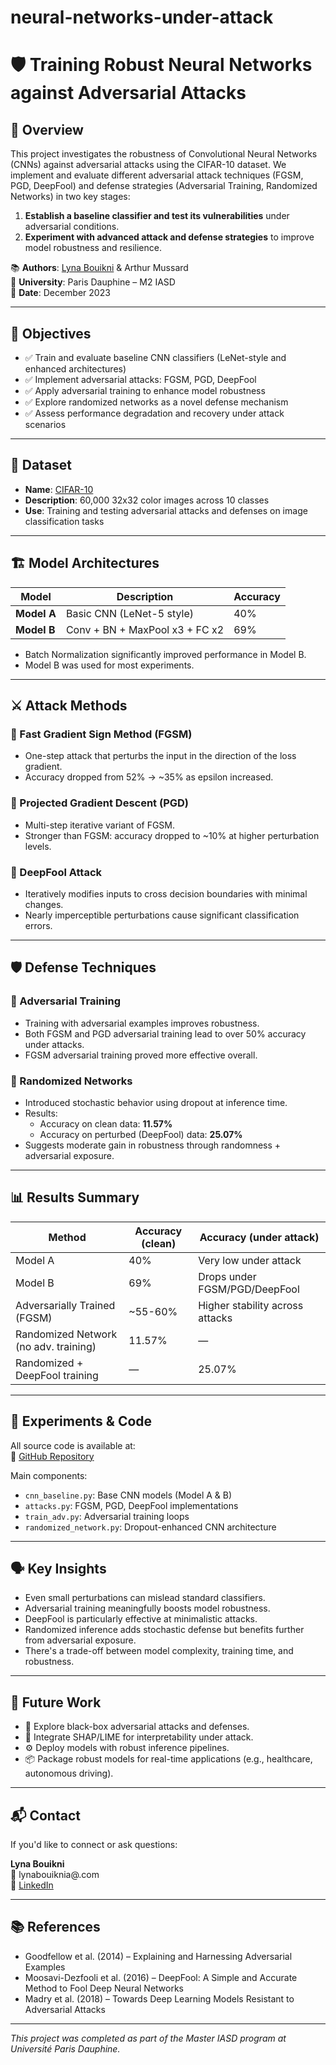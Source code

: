 # neural-networks-under-attack

# 🛡️ Training Robust Neural Networks against Adversarial Attacks

## 🧠 Overview

This project investigates the robustness of Convolutional Neural Networks (CNNs) against adversarial attacks using the CIFAR-10 dataset. We implement and evaluate different adversarial attack techniques (FGSM, PGD, DeepFool) and defense strategies (Adversarial Training, Randomized Networks) in two key stages:

1. **Establish a baseline classifier and test its vulnerabilities** under adversarial conditions.
2. **Experiment with advanced attack and defense strategies** to improve model robustness and resilience.

📚 **Authors**: [Lyna Bouikni](https://www.linkedin.com/in/your-profile) & Arthur Mussard  
🏫 **University**: Paris Dauphine – M2 IASD  
📅 **Date**: December 2023

---

## 🎯 Objectives

- ✅ Train and evaluate baseline CNN classifiers (LeNet-style and enhanced architectures)
- ✅ Implement adversarial attacks: FGSM, PGD, DeepFool
- ✅ Apply adversarial training to enhance model robustness
- ✅ Explore randomized networks as a novel defense mechanism
- ✅ Assess performance degradation and recovery under attack scenarios

---

## 🧪 Dataset

- **Name**: [CIFAR-10](https://www.cs.toronto.edu/~kriz/cifar.html)
- **Description**: 60,000 32x32 color images across 10 classes
- **Use**: Training and testing adversarial attacks and defenses on image classification tasks

---

## 🏗️ Model Architectures

| Model | Description | Accuracy |
|-------|-------------|----------|
| **Model A** | Basic CNN (LeNet-5 style) | 40% |
| **Model B** | Conv + BN + MaxPool x3 + FC x2 | 69% |

- Batch Normalization significantly improved performance in Model B.
- Model B was used for most experiments.

---

## ⚔️ Attack Methods

### 🔸 Fast Gradient Sign Method (FGSM)

- One-step attack that perturbs the input in the direction of the loss gradient.
- Accuracy dropped from 52% → ~35% as epsilon increased.

### 🔸 Projected Gradient Descent (PGD)

- Multi-step iterative variant of FGSM.
- Stronger than FGSM: accuracy dropped to ~10% at higher perturbation levels.

### 🔸 DeepFool Attack

- Iteratively modifies inputs to cross decision boundaries with minimal changes.
- Nearly imperceptible perturbations cause significant classification errors.

---

## 🛡️ Defense Techniques

### 🔹 Adversarial Training

- Training with adversarial examples improves robustness.
- Both FGSM and PGD adversarial training lead to over 50% accuracy under attacks.
- FGSM adversarial training proved more effective overall.

### 🔹 Randomized Networks

- Introduced stochastic behavior using dropout at inference time.
- Results:
  - Accuracy on clean data: **11.57%**
  - Accuracy on perturbed (DeepFool) data: **25.07%**
- Suggests moderate gain in robustness through randomness + adversarial exposure.

---

## 📊 Results Summary

| Method | Accuracy (clean) | Accuracy (under attack) |
|--------|------------------|--------------------------|
| Model A | 40% | Very low under attack |
| Model B | 69% | Drops under FGSM/PGD/DeepFool |
| Adversarially Trained (FGSM) | ~55-60% | Higher stability across attacks |
| Randomized Network (no adv. training) | 11.57% | — |
| Randomized + DeepFool training | — | 25.07% |

---

## 🧪 Experiments & Code

All source code is available at:  
🔗 [GitHub Repository](https://github.com/Master-IASD/assignment3-2023-neural-avengers)

Main components:
- `cnn_baseline.py`: Base CNN models (Model A & B)
- `attacks.py`: FGSM, PGD, DeepFool implementations
- `train_adv.py`: Adversarial training loops
- `randomized_network.py`: Dropout-enhanced CNN architecture

---

## 🗣️ Key Insights

- Even small perturbations can mislead standard classifiers.
- Adversarial training meaningfully boosts model robustness.
- DeepFool is particularly effective at minimalistic attacks.
- Randomized inference adds stochastic defense but benefits further from adversarial exposure.
- There's a trade-off between model complexity, training time, and robustness.

---

## 🧭 Future Work

- 🔬 Explore black-box adversarial attacks and defenses.
- 🧠 Integrate SHAP/LIME for interpretability under attack.
- ⚙️ Deploy models with robust inference pipelines.
- 📦 Package robust models for real-time applications (e.g., healthcare, autonomous driving).

---

## 📬 Contact

If you'd like to connect or ask questions:

**Lyna Bouikni**  
📧 lynabouiknia@.com  
🔗 [LinkedIn]([https://www.linkedin.com/in/your-profile](https://www.linkedin.com/in/lyna-b-231a41126/))

---

## 📚 References

- Goodfellow et al. (2014) – Explaining and Harnessing Adversarial Examples  
- Moosavi-Dezfooli et al. (2016) – DeepFool: A Simple and Accurate Method to Fool Deep Neural Networks  
- Madry et al. (2018) – Towards Deep Learning Models Resistant to Adversarial Attacks

---

_This project was completed as part of the Master IASD program at Université Paris Dauphine._
